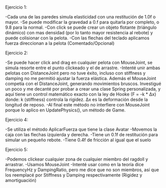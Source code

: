 Ejercicio 1:

-Cada una de las paredes simula elasticidad con una restitución de 1.0f o mayor.
-Se puede modificar la gravedad a 0.f para quitarla por completo, o 9.8 para la normal.
-Con click se puede crear un objeto flotante (triángulo dinámico) con mas densidad (por lo tanto mayor resistencia al rebote) y puede colisionar con la pelota.
-Con las flechas del teclado aplicamos fuerza direccionan a la pelota (Comentado/Opcional)

Ejercicio 2:

-Se puede hacer click and drag en cualquier pelota con MouseJoint, se simula resorte entre el punto clickeado y el de arrastre.
-Intenté unir ambas pelotas con DistanceJoint pero no tuve éxito, incluso con stiffness y damping no me permitió ajustar la fuerza elástica. Además el MouseJoint competía con el DistanceJoint, generando movimientos bruscos. Investigué un poco y me decanté por probar a crear una clase Spring personalizada, y aquí tiene un control matemático exacto con la ley de Hooke (F = -k * Δx) donde:
k (stiffness) controla la rigidez.
Δx es la deformación desde la longitud de reposo.
-Al final este método no interfiere con MouseJoint porque lo aplico en UpdatePhysics(), un método de Game.

Ejercicio 4:

-Se utiliza el método AplicarFuerza que tiene la clase Avatar
-Movemos la caja con las flechas izquierda y derecha.
-Tiene un 0.1f de restitución para simular un pequeño rebote.
-Tiene 0.4f de fricción al igual que el suelo

Ejercicio 5:

-Podemos clickear cualquier zona de cualquier miembro del ragdoll y arrastrar.
-Usamos MouseJoint
-Intenté usar como en la teoría dice FrequencyHz y DampingRatio, pero me dice que no son miembros, así que los reemplacé por Stiffness y Damping respectivamente (Rigidez y amortiguación)

